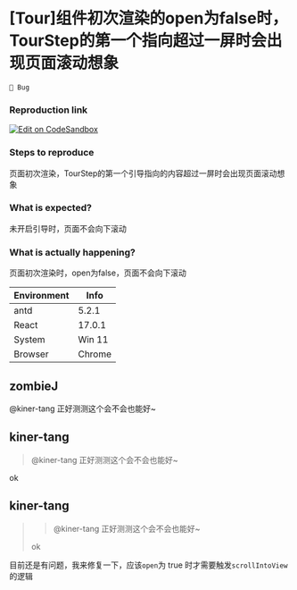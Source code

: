 # [Tour]组件初次渲染的open为false时，TourStep的第一个指向超过一屏时会出现页面滚动想象

`🐛 Bug`

### Reproduction link

[![Edit on CodeSandbox](https://codesandbox.io/static/img/play-codesandbox.svg)](https://codesandbox.io/s/quizzical-gauss-ux5ozl?file=/src/App.js)

### Steps to reproduce

页面初次渲染，TourStep的第一个引导指向的内容超过一屏时会出现页面滚动想象

### What is expected?

未开启引导时，页面不会向下滚动

### What is actually happening?

页面初次渲染时，open为false，页面不会向下滚动

| Environment | Info   |
| ----------- | ------ |
| antd        | 5.2.1  |
| React       | 17.0.1 |
| System      | Win 11 |
| Browser     | Chrome |

<!-- generated by ant-design-issue-helper. DO NOT REMOVE -->

## zombieJ

@kiner-tang 正好测测这个会不会也能好~

## kiner-tang

> @kiner-tang 正好测测这个会不会也能好~

ok

## kiner-tang

> > @kiner-tang 正好测测这个会不会也能好~
>
> ok

目前还是有问题，我来修复一下，应该`open`为 true 时才需要触发`scrollIntoView`的逻辑

